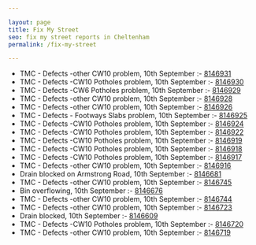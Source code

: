 ```yaml
---

layout: page
title: Fix My Street
seo: fix my street reports in Cheltenham
permalink: /fix-my-street

---
```


<!-- fix_marker starts -->

- TMC - Defects -other CW10 problem, 10th September :- [8146931](https://www.fixmystreet.com/report/8146931)
- TMC - Defects -CW10 Potholes problem, 10th September :- [8146930](https://www.fixmystreet.com/report/8146930)
- TMC - Defects -CW6 Potholes  problem, 10th September :- [8146929](https://www.fixmystreet.com/report/8146929)
- TMC - Defects -other CW10 problem, 10th September :- [8146928](https://www.fixmystreet.com/report/8146928)
- TMC - Defects -other CW10 problem, 10th September :- [8146926](https://www.fixmystreet.com/report/8146926)
- TMC - Defects - Footways Slabs problem, 10th September :- [8146925](https://www.fixmystreet.com/report/8146925)
- TMC - Defects -CW10 Potholes problem, 10th September :- [8146924](https://www.fixmystreet.com/report/8146924)
- TMC - Defects -CW10 Potholes problem, 10th September :- [8146922](https://www.fixmystreet.com/report/8146922)
- TMC - Defects -CW10 Potholes problem, 10th September :- [8146919](https://www.fixmystreet.com/report/8146919)
- TMC - Defects -CW10 Potholes problem, 10th September :- [8146918](https://www.fixmystreet.com/report/8146918)
- TMC - Defects -CW10 Potholes problem, 10th September :- [8146917](https://www.fixmystreet.com/report/8146917)
- TMC - Defects -other CW10 problem, 10th September :- [8146916](https://www.fixmystreet.com/report/8146916)
- Drain blocked on Armstrong Road, 10th September :- [8146681](https://www.fixmystreet.com/report/8146681)
- TMC - Defects -other CW10 problem, 10th September :- [8146745](https://www.fixmystreet.com/report/8146745)
- Bin overflowing, 10th September :- [8146676](https://www.fixmystreet.com/report/8146676)
- TMC - Defects -other CW10 problem, 10th September :- [8146744](https://www.fixmystreet.com/report/8146744)
- TMC - Defects -other CW10 problem, 10th September :- [8146723](https://www.fixmystreet.com/report/8146723)
- Drain blocked, 10th September :- [8146609](https://www.fixmystreet.com/report/8146609)
- TMC - Defects -CW10 Potholes problem, 10th September :- [8146720](https://www.fixmystreet.com/report/8146720)
- TMC - Defects -other CW10 problem, 10th September :- [8146719](https://www.fixmystreet.com/report/8146719)

<!-- fix_marker ends -->